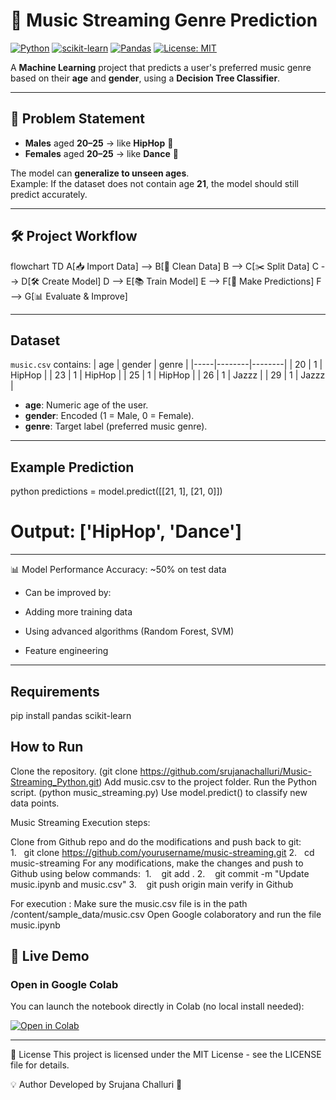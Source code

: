 # 🎵 Music Streaming Genre Prediction

[![Python](https://img.shields.io/badge/Python-3.x-blue)](https://www.python.org/)
[![scikit-learn](https://img.shields.io/badge/scikit--learn-1.x-orange)](https://scikit-learn.org/stable/)
[![Pandas](https://img.shields.io/badge/Pandas-1.x-green)](https://pandas.pydata.org/)
[![License: MIT](https://img.shields.io/badge/License-MIT-yellow.svg)](LICENSE)

A **Machine Learning** project that predicts a user's preferred music genre based on their **age** and **gender**, using a **Decision Tree Classifier**.

---

## 📌 Problem Statement

- **Males** aged **20–25** → like **HipHop** 🎤  
- **Females** aged **20–25** → like **Dance** 💃  

The model can **generalize to unseen ages**.  
Example: If the dataset does not contain age **21**, the model should still predict accurately.

---

## 🛠 Project Workflow

flowchart TD
    A[📥 Import Data] --> B[🧹 Clean Data]
    B --> C[✂️ Split Data]
    C --> D[🛠 Create Model]
    D --> E[📚 Train Model]
    E --> F[🔮 Make Predictions]
    F --> G[📊 Evaluate & Improve]


---

## Dataset
`music.csv` contains:
| age | gender | genre  |
|-----|--------|--------|
| 20  | 1      | HipHop |
| 23  | 1      | HipHop |
| 25  | 1      | HipHop |
| 26  | 1      | Jazzz  |
| 29  | 1      | Jazzz  |

- **age**: Numeric age of the user.
- **gender**: Encoded (1 = Male, 0 = Female).
- **genre**: Target label (preferred music genre).

---

## Example Prediction
python
predictions = model.predict([[21, 1], [21, 0]])
# Output: ['HipHop', 'Dance'] 

---

📊 Model Performance
Accuracy: ~50% on test data

- Can be improved by:

- Adding more training data

- Using advanced algorithms (Random Forest, SVM)

- Feature engineering

---

## Requirements
  pip install pandas scikit-learn
  
## How to Run

Clone the repository. (git clone https://github.com/srujanachalluri/Music-Streaming_Python.git)
Add music.csv to the project folder.
Run the Python script. (python music_streaming.py)
Use model.predict() to classify new data points.

Music Streaming
Execution steps:

Clone from Github repo and do the modifications and push back to git:
1.   git clone https://github.com/yourusername/music-streaming.git
2.   cd music-streaming
For any modifications, make the changes and push to Github using below commands: 
1.    git add .
2.    git commit -m "Update music.ipynb and music.csv"
3.    git push origin main
verify in Github

For execution :
Make sure the music.csv file is in the path /content/sample_data/music.csv
Open Google colaboratory and run the file music.ipynb

## 🚀 Live Demo

### Open in Google Colab
You can launch the notebook directly in Colab (no local install needed):

[![Open in Colab](https://colab.research.google.com/assets/colab-badge.svg)](https://colab.research.google.com/github/srujanachalluri/Music-Streaming_Python/blob/main/notebooks/Music_Streaming_Project.ipynb)

---
📜 License
This project is licensed under the MIT License - see the LICENSE file for details.

💡 Author
Developed by Srujana Challuri 🚀
